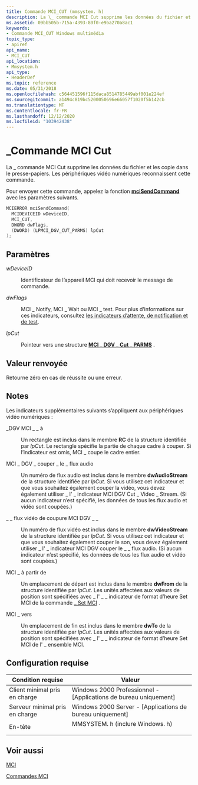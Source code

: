 ```yaml
---
title: Commande MCI_CUT (mmsystem. h)
description: La \_ commande MCI Cut supprime les données du fichier et les copie dans le presse-papiers. Les périphériques vidéo numériques reconnaissent cette commande.
ms.assetid: 09bb505b-715a-4393-80f0-e9ba270a8ac1
keywords:
- Commande MCI_CUT Windows multimédia
topic_type:
- apiref
api_name:
- MCI_CUT
api_location:
- Mmsystem.h
api_type:
- HeaderDef
ms.topic: reference
ms.date: 05/31/2018
ms.openlocfilehash: c564451596f115daca8514785449abf001e224ef
ms.sourcegitcommit: a1494c819bc5200050696e66057f1020f5b142cb
ms.translationtype: MT
ms.contentlocale: fr-FR
ms.lasthandoff: 12/12/2020
ms.locfileid: "103942438"
---
```

# <a name="mci_cut-command"></a>\_Commande MCI Cut

La \_ commande MCI Cut supprime les données du fichier et les copie dans le presse-papiers. Les périphériques vidéo numériques reconnaissent cette commande.

Pour envoyer cette commande, appelez la fonction [**mciSendCommand**](/previous-versions//dd757160(v=vs.85)) avec les paramètres suivants.


```C++
MCIERROR mciSendCommand(
  MCIDEVICEID wDeviceID, 
  MCI_CUT, 
  DWORD dwFlags, 
  (DWORD) (LPMCI_DGV_CUT_PARMS) lpCut
);
```



## <a name="parameters"></a>Paramètres

<dl> <dt>

<span id="wDeviceID"></span><span id="wdeviceid"></span><span id="WDEVICEID"></span>*wDeviceID*
</dt> <dd>

Identificateur de l’appareil MCI qui doit recevoir le message de commande.

</dd> <dt>

<span id="dwFlags"></span><span id="dwflags"></span><span id="DWFLAGS"></span>*dwFlags*
</dt> <dd>

MCI \_ Notify, MCI \_ Wait ou MCI \_ test. Pour plus d’informations sur ces indicateurs, consultez [les indicateurs d’attente, de notification et de test](the-wait-notify-and-test-flags.md).

</dd> <dt>

<span id="lpCut"></span><span id="lpcut"></span><span id="LPCUT"></span>*lpCut*
</dt> <dd>

Pointeur vers une structure [**MCI \_ DGV \_ Cut \_ PARMS**](/windows/desktop/api/Digitalv/ns-digitalv-mci_dgv_cut_parms) .

</dd> </dl>

## <a name="return-value"></a>Valeur renvoyée

Retourne zéro en cas de réussite ou une erreur.

## <a name="remarks"></a>Notes

Les indicateurs supplémentaires suivants s’appliquent aux périphériques vidéo numériques :

<dl> <dt>

<span id="MCI_DGV_CUT_AT"></span><span id="mci_dgv_cut_at"></span>\_DGV MCI \_ \_ à
</dt> <dd>

Un rectangle est inclus dans le membre **RC** de la structure identifiée par *lpCut*. Le rectangle spécifie la partie de chaque cadre à couper. Si l’indicateur est omis, MCI \_ coupe le cadre entier.

</dd> <dt>

<span id="MCI_DGV_CUT_AUDIO_STREAM"></span><span id="mci_dgv_cut_audio_stream"></span>MCI \_ DGV \_ couper \_ le \_ flux audio
</dt> <dd>

Un numéro de flux audio est inclus dans le membre **dwAudioStream** de la structure identifiée par *lpCut*. Si vous utilisez cet indicateur et que vous souhaitez également couper la vidéo, vous devez également utiliser \_ l' \_ indicateur MCI DGV Cut \_ Video \_ Stream. (Si aucun indicateur n’est spécifié, les données de tous les flux audio et vidéo sont coupées.)

</dd> <dt>

<span id="MCI_DGV_CUT_VIDEO_STREAM"></span><span id="mci_dgv_cut_video_stream"></span>\_ \_ flux vidéo de coupure MCI DGV \_ \_
</dt> <dd>

Un numéro de flux vidéo est inclus dans le membre **dwVideoStream** de la structure identifiée par *lpCut*. Si vous utilisez cet indicateur et que vous souhaitez également couper le son, vous devez également utiliser \_ l' \_ indicateur MCI DGV couper le \_ \_ flux audio. (Si aucun indicateur n’est spécifié, les données de tous les flux audio et vidéo sont coupées.)

</dd> <dt>

<span id="MCI_FROM"></span><span id="mci_from"></span>MCI \_ à partir de
</dt> <dd>

Un emplacement de départ est inclus dans le membre **dwFrom** de la structure identifiée par *lpCut*. Les unités affectées aux valeurs de position sont spécifiées avec \_ l' \_ \_ indicateur de format d’heure Set MCI de la commande [ \_ Set MCI](mci-set.md) .

</dd> <dt>

<span id="MCI_TO"></span><span id="mci_to"></span>MCI \_ vers
</dt> <dd>

Un emplacement de fin est inclus dans le membre **dwTo** de la structure identifiée par *lpCut*. Les unités affectées aux valeurs de position sont spécifiées avec \_ l' \_ \_ indicateur de format d’heure Set MCI de l' \_ ensemble MCI.

</dd> </dl>

## <a name="requirements"></a>Configuration requise



| Condition requise | Valeur |
|-------------------------------------|-----------------------------------------------------------------------------------------------------------|
| Client minimal pris en charge<br/> | Windows 2000 Professionnel - \[Applications de bureau uniquement\]<br/>                                                |
| Serveur minimal pris en charge<br/> | Windows 2000 Server - \[Applications de bureau uniquement\]<br/>                                                      |
| En-tête<br/>                   | <dl> <dt>MMSYSTEM. h (inclure Windows. h)</dt> </dl> |



## <a name="see-also"></a>Voir aussi

<dl> <dt>

[MCI](mci.md)
</dt> <dt>

[Commandes MCI](mci-commands.md)
</dt> </dl>

 

